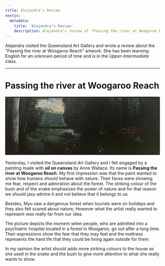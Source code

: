 ```yaml
---
title: Alejandra’s Review
nextjs:
  metadata:
    title: 'Alejandra’s Review'
    description: Alejandra’s review of "Passing the river at Woogaroo Reach" at the Queensland Art Gallery.
---
```


Alejandra visited the Queensland Art Gallery and wrote a review about the "Passing the river at Woogaroo Reach" artwork. She has been learning English for an unknown period of time and is in the _Upper-Intermediate_ class.

---

# Passing the river at Woogaroo Reach

![Photo of Passing the River at Woogaroo Reach](https://github.com/JessBaxter/images/blob/main/esl-review-alejandra.jpg?raw=true)

Yesterday, I visited the Queensland Art Gallery and I felt engaged by a painting made with **oil on canvas** by Anne Wallace. Its name is **Passing the river at Woogaroo Reach**. My first impression was that the paint wanted to show how humans should behave with nature. Their faces were showing me fear, respect and admiration about the forest. The striking colour of the bush and of the snake emphasizes the power of nature and for that reason we should jasy admire it and not believe that it belongs to us.

Besides, Myu saw a dangerous forest when tourists were on holidays and they also felt scared about nature, However what the artist really wanted to represent was really far from our idea.

The picture depicts the moment when people, who are admitted into a psychiatric hospital located in a forest in Woogaroo, go out after a long time. Their expressions show the fear that they may feel and the mattress represents the hard life that they could be living again outside for them.

In my opinion the artist should adds more striking colours to the house as she used in the snake and the bush to give more attention to what she really wants to show.
